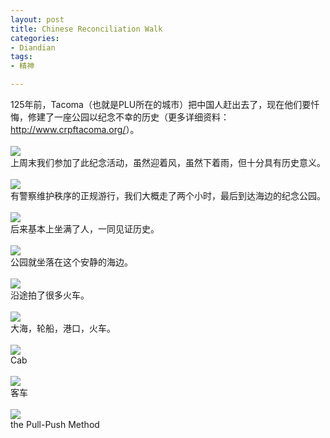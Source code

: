 ```yaml
---
layout: post
title: Chinese Reconciliation Walk
categories:
- Diandian
tags:
- 精神

---
```

125年前，Tacoma（也就是PLU所在的城市）把中国人赶出去了，现在他们要忏悔，修建了一座公园以纪念不幸的历史（更多详细资料：
<a href="http://www.crpftacoma.org/">http://www.crpftacoma.org/</a>）。
<br />
<br />
<img src="http://m2.img.srcdd.com/farm5/86/AF93C523A6933A604256293644828456_379_368.GIF" />
<br />上周末我们参加了此纪念活动，虽然迎着风，虽然下着雨，但十分具有历史意义。
<br />
<br />
<img src="http://m2.img.srcdd.com/farm4/d/2012/0627/10/1AD51EDFEF7C04A7EFE61CC62D4E16D9_B500_900_500_281.JPEG" />
<br />有警察维护秩序的正规游行，我们大概走了两个小时，最后到达海边的纪念公园。
<br />
<br />
<img src="http://m3.img.srcdd.com/farm4/d/2012/0627/10/11A6FACB60E22C121761B83BEA2445C2_B500_900_500_281.JPEG" />
<br />后来基本上坐满了人，一同见证历史。
<br />
<br />
<img src="http://m2.img.srcdd.com/farm4/d/2012/0627/10/2879451D195E01BE0EA45AAA158D8474_B500_900_500_281.JPEG" />
<br />公园就坐落在这个安静的海边。
<br />
<br />
<img src="http://m2.img.srcdd.com/farm4/d/2012/0627/10/A4835AA697E96F35459BC27BD4B3946F_B500_900_500_281.JPEG" />
<br />沿途拍了很多火车。
<br />
<br />
<img src="http://m1.img.srcdd.com/farm4/d/2012/0627/10/02B99EDAFC1F1BD53F3B2FEC39947684_B500_900_500_281.JPEG" />
<br />大海，轮船，港口，火车。
<br />
<br />
<img src="http://m3.img.srcdd.com/farm5/d/2012/0627/10/A59466A588A4E3D36DC1DE829979CD39_B500_900_500_281.JPEG" />
<br />Cab
<br />
<br />
<img src="http://m1.img.srcdd.com/farm5/d/2012/0627/10/4C2AD9315465C401457B385F51365143_B500_900_500_281.JPEG" />
<br />客车
<br />
<br />
<img src="http://m3.img.srcdd.com/farm4/d/2012/0627/10/E85999D42DAE47D11C551886064F0B17_B500_900_500_281.JPEG" />
<br />the Pull-Push Method